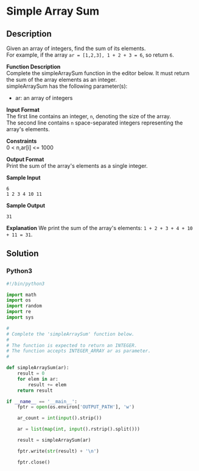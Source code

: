 # Simple Array Sum


## Description
Given an array of integers, find the sum of its elements.\
For example, if the array `ar = [1,2,3], 1 + 2 + 3 = 6`, so return `6`.

**Function Description**\
Complete the simpleArraySum function in the editor below. It must return the sum of the array elements as an integer.\
simpleArraySum has the following parameter(s):
- ar: an array of integers

**Input Format**\
The first line contains an integer, `n`, denoting the size of the array.\
The second line contains `n` space-separated integers representing the array's elements.

**Constraints**\
0 < n,ar[i] <= 1000

**Output Format**\
Print the sum of the array's elements as a single integer.

**Sample Input**
```
6
1 2 3 4 10 11
```

**Sample Output**
```
31
```

**Explanation**
We print the sum of the array's elements: `1 + 2 + 3 + 4 + 10 + 11 = 31`.


## Solution

### Python3
```python
#!/bin/python3

import math
import os
import random
import re
import sys

#
# Complete the 'simpleArraySum' function below.
#
# The function is expected to return an INTEGER.
# The function accepts INTEGER_ARRAY ar as parameter.
#

def simpleArraySum(ar):
    result = 0
    for elem in ar:
        result += elem
    return result

if __name__ == '__main__':
    fptr = open(os.environ['OUTPUT_PATH'], 'w')

    ar_count = int(input().strip())

    ar = list(map(int, input().rstrip().split()))

    result = simpleArraySum(ar)

    fptr.write(str(result) + '\n')

    fptr.close()
```
